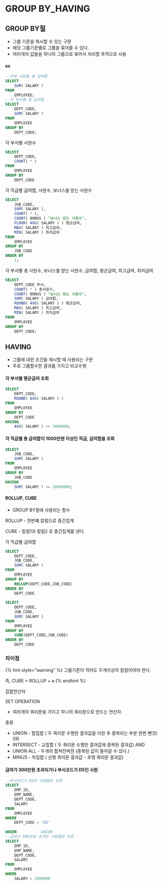 # GROUP BY\_HAVING

## GROUP BY절

* 그룹 기준을 제시할 수 있는 구문
* 해당 그룹기준별로 그룹을 묶어줄 수 있다.
* 여러개의 값들을 하나의 그룹으로 묶어서 처리할 목적으로 사용

#### 

#### ex

```sql
--전체 사원들 총 급여합
SELECT
	SUM( SALARY ) 
FROM
	EMPLOYEE;
--각 부서별 총 급여합
SELECT
	DEPT_CODE,
	SUM( SALARY ) 
FROM
	EMPLOYEE 
GROUP BY
	DEPT_CODE;
```

각 부서별 사원수

```sql
SELECT
	DEPT_CODE,
	COUNT( * ) 
FROM
	EMPLOYEE 
GROUP BY
	DEPT_CODE
```

각 직급별 급여합, 사원수, 보너스를 받는 사원수

```sql
SELECT
	JOB_CODE,
	SUM( SALARY ),
	COUNT( * ),
	COUNT( BONUS ) "보너스 받는 사원수",
	FLOOR( AVG( SALARY ) ) 평균급여,
	MAX( SALARY ) 최고급여,
	MIN( SALARY ) 최저급여 
FROM
	EMPLOYEE 
GROUP BY
	JOB_CODE 
ORDER BY
	1;
```

각 부서별 총 사원수, 보너스를 받는 사원수, 급여합, 평균급여, 최고급여, 최저급여

```sql
SELECT
	DEPT_CODE 부서,
	COUNT( * ) 총사원수,
	COUNT( BONUS ) "보너스 받는 사원수",
	SUM( SALARY ) 급여합,
	ROUND( AVG( SALARY ) ) 평균급여,
	MAX( SALARY ) 최고급여,
	MIN( SALARY ) 최저급여 
FROM
	EMPLOYEE
GROUP BY
	DEPT_CODE;
```



## HAVING

* 그룹에 대한 조건을 제시할 때 사용되는 구문
* 주로 그룹함수한 결과를 가지고 비교수행



#### 각 부서별 평균급여 조회

```sql
SELECT
	DEPT_CODE,
	ROUND( AVG( SALARY ) )
FROM
	EMPLOYEE 
GROUP BY
	DEPT_CODE
HAVING
	AVG( SALARY ) >= 3000000;
```

#### 각 직급별 총 급여합이 1000만원 이상인 직급, 급여합을 조회

```sql
SELECT
	JOB_CODE,
	SUM( SALARY ) 
FROM
	EMPLOYEE 
GROUP BY
	JOB_CODE 
HAVING
	SUM( SALARY ) >= 10000000;
```









#### ROLLUP, CUBE  

* GROUP BY절에 사용되는 함수

ROLLUP - 첫번째 칼럼으로 중간집계

CUBE - 칼럼1과 칼럼2 로 중간집계를 낸다.

각 직급별 급여합

```sql
SELECT
	DEPT_CODE,
	JOB_CODE,
	SUM( SALARY ) 
FROM
	EMPLOYEE 
GROUP BY
	ROLLUP(DEPT_CODE,JOB_CODE) 
ORDER BY
	DEPT_CODE 
	
SELECT
	DEPT_CODE,
	JOB_CODE,
	SUM( SALARY ) 
FROM
	EMPLOYEE 
GROUP BY
	CUBE(DEPT_CODE,JOB_CODE) 
ORDER BY
	DEPT_CODE 
```

### 차이점

{% hint style="warning" %}
그룹기준이 적어도 두개이상의 칼럼이여야 한다.

즉,  CUBE = ROLLUP + a
{% endhint %}



집합연산자

SET OPERATION

* 여러개의 쿼리문을 가지고 하나의 쿼리문으로 만드는 연산자.

종류

* UNION   -   합집합  \(  두 쿼리문 수행한 결과값을 더한 후 중복되는 부분 한번 뺀것\) OR
* INTERSECT    -   교집합 \( 두 쿼리문 수행한 결과값에 중복된 결과값\) AND
* UNION ALL     -    두개의 합쳐진버젼 \(중복된 값이 들어갈 수 있다.\)
* MINUS   -   차집합 \( 선행 쿼리문 결과값 - 후행 쿼리문 결과값\)

#### 급여가 300만원 초과되거나 부서코드가 D5인 사원

```sql
--부서코드가 D5인 사원들만 조회
SELECT
	EMP_ID,
	EMP_NAME,
	DEPT_CODE,
	SALARY 
FROM
	EMPLOYEE 
WHERE
	DEPT_CODE = 'D5'
	
UNION        ---UNION	
--급여가 300만원 초과인 사원들만 조회
SELECT
	EMP_ID,
	EMP_NAME,
	DEPT_CODE,
	SALARY 
FROM
	EMPLOYEE 
WHERE
	SALARY > 3000000
```



